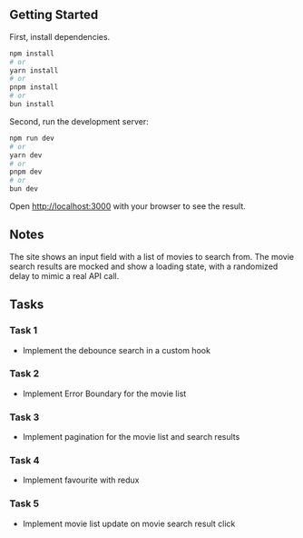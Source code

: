 ## Getting Started

First, install dependencies.

```bash
npm install
# or
yarn install
# or
pnpm install
# or
bun install
```

Second, run the development server:

```bash
npm run dev
# or
yarn dev
# or
pnpm dev
# or
bun dev
```

Open [http://localhost:3000](http://localhost:3000) with your browser to see the result.

## Notes

The site shows an input field with a list of movies to search from. The movie search results are mocked and show a loading state, with a randomized delay to mimic a real API call.

## Tasks

### Task 1
- Implement the debounce search in a custom hook
### Task 2
- Implement Error Boundary for the movie list
### Task 3
- Implement pagination for the movie list and search results
### Task 4
- Implement favourite with redux
### Task 5
- Implement movie list update on movie search result click
